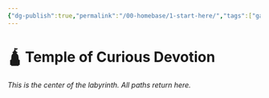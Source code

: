 ```yaml
---
{"dg-publish":true,"permalink":"/00-homebase/1-start-here/","tags":["gardenEntry"]}
---
```


# 🛕 Temple of Curious Devotion

*This is the center of the labyrinth.  All paths return here.*
